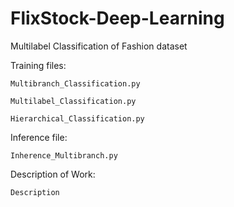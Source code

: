 # FlixStock-Deep-Learning
Multilabel Classification of Fashion dataset


Training files:

	Multibranch_Classification.py
	
	Multilabel_Classification.py
	
	Hierarchical_Classification.py


Inference file:

	Inherence_Multibranch.py


Description of Work:

	Description
